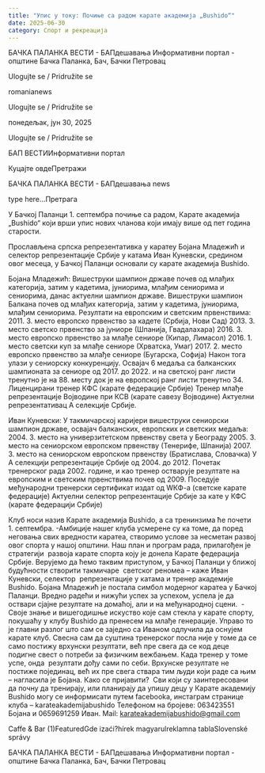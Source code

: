 ```yaml
---
title: "Упис у току: Почиње са радом карате академија „Bushido“"
date: 2025-06-30
category: Спорт и рекреација
---
```


БАЧКА ПАЛАНКА ВЕСТИ - БАПдешавања Информативни портал - општине Бачка Паланка, Бач, Бачки Петровац

Ulogujte se / Pridružite se

romanianews

Ulogujte se / Pridružite se

понедељак, јун 30, 2025

Ulogujte se / Pridružite se

БАП ВЕСТИИнформативни портал

Куцајте овдеПретражи

БАЧКА ПАЛАНКА ВЕСТИ - БАПдешавања news

type here...Претрага

У Бачкој Паланци 1. септембра почиње са радом, Карате академија „Bushido“ који врши упис нових чланова који имају више од пет година старости. 

Прослављена српска репрезентативка у каратеу Бојана Младежић и селектор репрезентације Србије у катама Иван Куневски, средином овог месеца, у Бачкој Паланци основали су карате академија Bushido.

Бојана Младежић:
Вишеструки шампион државе почев од млађих категорија, затим у кадетима, јуниорима, млађим сениорима и сениорима, данас актуелни шампион државе.
Вишеструки шампион Балкана почев од млађих категорија, затим у кадетима, јуниорима, млађим сениорима.
Резултати на европским и светским првенствима:
2011. 3. место европско првенство за кадете (Србија, Нови Сад)
2013. 3. место светско првенство за јуниоре (Шпанија, Гвадалахара)
2016. 3. место европско првенство за млађе сениоре (Кипар, Лимасол)
2016. 1. место светски куп за млађе сениоре (Хрватска, Умаг)
2017. 2. место европско првенство за млађе сениоре (Бугарска, Софија)
Након тога улази у сениорску конкуренцију.
Освајач 6 медаља са балканских шампионата за сениоре од 2017. до 2022. и на светској ранг листи тренутно је на 88. месту док је на европској ранг листи тренутно 34.
Лиценцирани тренер КФС (карате федерације Србије)
Тренер млађе репрезентације Војводине при КСВ (карате савезу Војводине)
Актуелни репрезентативац А селекције Србије.

Иван Куневски:
У такмичарској каријери вишеструки сениорски шампион државе, освајач балканских, европских и светских медаља:
2004. 3. место на универзитетском првенству света у Београду
2005. 3. место на сениорском европском првенству (Тенерифе, Шпанија)
2007. 3. место на сениорском европском првенству (Братислава, Словачка)
У А селекцији репрезентације Србије од 2004. до 2012.
Почетак тренерског рада 2002. године, и као тренер остварује резултате на европским и светским првенствима почев од 2009.
Поседује међународни тренерски сертификат издат од WКФ-а (светске карате федерације)
Актуелни селектор репрезентације Србије за кате у КФС (карате федерацији Србије)

Клуб носи назив Карате академија Bushido, а са тренинзима ће почети 1. септембра.
-Амбиције нашег клуба усмерене су ка томе, да поред неговања свих вредности каратеа, створимо услове за несметан развој овог спорта у нашој општини. Наш план и програм рада, прилагођен је стратегији  развоја карате спорта коју је донела Карате федерација Србије. Верујемо да ћемо таквим приступом, у Бачкој Паланци у ближој будућности створити такмичаре  светског реномеа – каже Иван Куневски, селектор  репрезентације у катама и тренер академије Bushido.
Бојана Младежић је постала симбол модерног каратеа у Бачкој Паланци. Вредно радећи и нижући успех за успехом, успела је да оствари сјајне резултaте на домаћој, али и на међународној сцени.
 -Своје знање и вишегодишње искуство које сам стекла у карате спорту, покушаћу у клубу Bushido да пренесем на млађе генерације. Управо то је главни разлог што сам се заједно са Иваном одлучила да оснујем карате клуб. Свесна сам да суштина тренерског посла није у томе да се само постижу врхунски резултати, већ пре свега да се код деце подигне свест о потреби за физичким вежбањем. Када тренер у томе успе, онда  резултати дођу сами по себи. Врхунске резултате не постиже појединац, већ их пре свега ствара тим људи који раде са њим – нагласила је Бојана.
Како се пријавити? 
Сви који су заинтересовани да почну да тренирају, или планирају да упишу децу у Карате академију Bushido могу се информисати путем facebookа, инстаграм странице клуба – karateakademijabushido
Телефоном на бројеве: 063423551 Бојана и 0659691259 Иван.
Mail: karateakademijabushido@gmail.com

Caffe & Bar (1)FeaturedGde izaći?hírek magyarulreklamna tablaSlovenské správy

БАЧКА ПАЛАНКА ВЕСТИ - БАПдешавања Информативни портал - општине Бачка Паланка, Бач, Бачки Петровац
